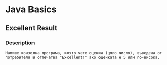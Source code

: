 # Java Basics

## Excellent Result

### Description
    Напише конзолна програма, която чете оценка (цяло число), въведена от потребителя и отпечатва "Excellent!" ако оценката е 5 или по-висока.